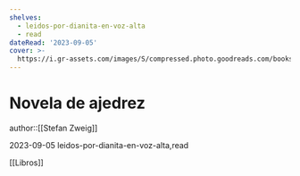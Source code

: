 ```yaml
---
shelves:
  - leidos-por-dianita-en-voz-alta
  - read
dateRead: '2023-09-05'
cover: >-
  https://i.gr-assets.com/images/S/compressed.photo.goodreads.com/books/1674134220l/80476835._SY475_.jpg
---
```

# Novela de ajedrez

author::[[Stefan Zweig]]

2023-09-05
leidos-por-dianita-en-voz-alta,read

[[Libros]]